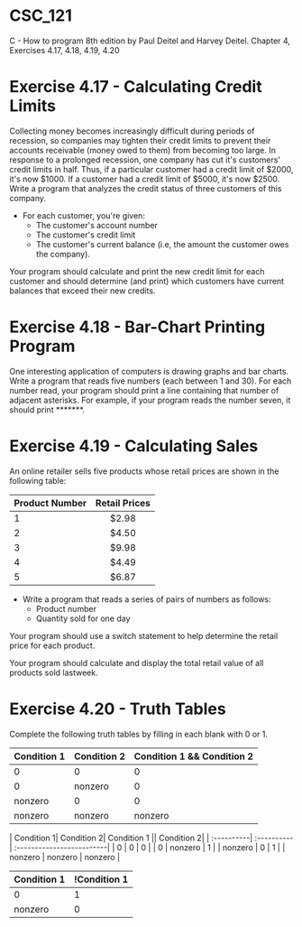 # CSC_121
C - How to program 8th edition by Paul Deitel and Harvey Deitel. Chapter 4, Exercises 4.17, 4.18, 4.19, 4.20

# Exercise 4.17 - Calculating Credit Limits
Collecting money becomes increasingly difficult during periods of recession, so companies may tighten their credit limits to prevent their accounts receivable (money owed to them) from becoming too large. In response to a prolonged recession, one company has cut it's customers' credit limits in half. Thus, if a particular customer had a credit limit of $2000, it's now $1000. If a customer had a credit limit of $5000, it's now $2500. Write a program that analyzes the credit status of three customers of this company. 

- For each customer, you're given:
    - The customer's account number
    - The customer's credit limit
    - The customer's current balance (i.e, the amount the customer owes the company).
 
 Your program should calculate and print the new credit limit for each customer and should determine (and print) which customers have current balances that exceed their new credits.

# Exercise 4.18 - Bar-Chart Printing Program
One interesting application of computers is drawing graphs and bar charts. Write a program that reads five numbers (each between 1 and 30). For each number read, your program should print a line containing that number of adjacent asterisks. For example, if your program reads the number seven, it should print *******.

# Exercise 4.19 - Calculating Sales
An online retailer sells five products whose retail prices are shown in the following table:

| Product Number| Retail Prices |
| :------------ | :------------:| 
| 1             | $2.98         |
| 2             | $4.50         |  
| 3             | $9.98         | 
| 4             | $4.49         |
| 5             | $6.87         |

- Write a program that reads a series of pairs of numbers as follows:
    - Product number
    - Quantity sold for one day
    
Your program should use a switch statement to help determine the retail price for each product.

Your program should calculate and display the total retail value of all products sold lastweek.

# Exercise 4.20 - Truth Tables
Complete the following truth tables by filling in each blank with 0 or 1.

| Condition 1| Condition 2| Condition 1 && Condition 2|
| :----------| :----------| :-------------------------|
| 0          | 0          | 0                         |
| 0          | nonzero    | 0                         | 
| nonzero    | 0          | 0                         |
| nonzero    | nonzero    | nonzero                   |

| Condition 1| Condition 2| Condition 1 || Condition 2|
| :----------| :----------| :-------------------------|
| 0          | 0          | 0                         |
| 0          | nonzero    | 1                         | 
| nonzero    | 0          | 1                         |
| nonzero    | nonzero    | nonzero                   |

| Condition 1| !Condition 1|
| :----------| :-----------| 
| 0          | 1           |
| nonzero    | 0           | 
